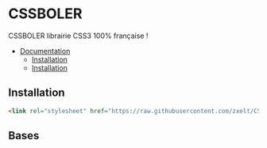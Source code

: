 # CSSBOLER
CSSBOLER librairie CSS3 100% française !


- [Documentation](#doc)
  * [Installation](#Installation)
  * [Installation](#Bases)

## Installation

``` html
<link rel="stylesheet" href="https://raw.githubusercontent.com/zxelt/CSSBOLER/main/cssbouler.css">
```

## Bases

